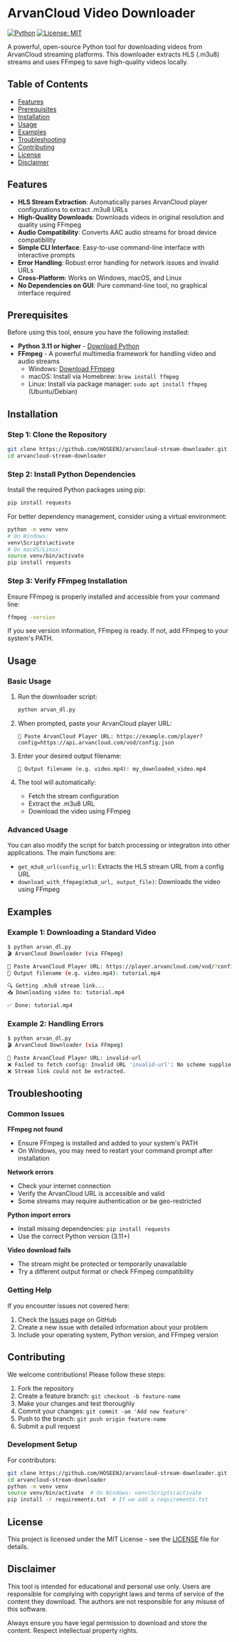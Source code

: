 # ArvanCloud Video Downloader

[![Python](https://img.shields.io/badge/Python-3.11+-blue.svg)](https://www.python.org/downloads/)
[![License: MIT](https://img.shields.io/badge/License-MIT-yellow.svg)](https://opensource.org/licenses/MIT)

A powerful, open-source Python tool for downloading videos from ArvanCloud streaming platforms. This downloader extracts HLS (.m3u8) streams and uses FFmpeg to save high-quality videos locally.

## Table of Contents

- [Features](#features)
- [Prerequisites](#prerequisites)
- [Installation](#installation)
- [Usage](#usage)
- [Examples](#examples)
- [Troubleshooting](#troubleshooting)
- [Contributing](#contributing)
- [License](#license)
- [Disclaimer](#disclaimer)

## Features

- **HLS Stream Extraction**: Automatically parses ArvanCloud player configurations to extract .m3u8 URLs
- **High-Quality Downloads**: Downloads videos in original resolution and quality using FFmpeg
- **Audio Compatibility**: Converts AAC audio streams for broad device compatibility
- **Simple CLI Interface**: Easy-to-use command-line interface with interactive prompts
- **Error Handling**: Robust error handling for network issues and invalid URLs
- **Cross-Platform**: Works on Windows, macOS, and Linux
- **No Dependencies on GUI**: Pure command-line tool, no graphical interface required

## Prerequisites

Before using this tool, ensure you have the following installed:

- **Python 3.11 or higher** - [Download Python](https://www.python.org/downloads/)
- **FFmpeg** - A powerful multimedia framework for handling video and audio streams
  - Windows: [Download FFmpeg](https://ffmpeg.org/download.html#build-windows)
  - macOS: Install via Homebrew: `brew install ffmpeg`
  - Linux: Install via package manager: `sudo apt install ffmpeg` (Ubuntu/Debian)

## Installation

### Step 1: Clone the Repository

```bash
git clone https://github.com/HOSEENJ/arvancloud-stream-downloader.git
cd arvancloud-stream-downloader
```

### Step 2: Install Python Dependencies

Install the required Python packages using pip:

```bash
pip install requests
```

For better dependency management, consider using a virtual environment:

```bash
python -m venv venv
# On Windows:
venv\Scripts\activate
# On macOS/Linux:
source venv/bin/activate
pip install requests
```

### Step 3: Verify FFmpeg Installation

Ensure FFmpeg is properly installed and accessible from your command line:

```bash
ffmpeg -version
```

If you see version information, FFmpeg is ready. If not, add FFmpeg to your system's PATH.

## Usage

### Basic Usage

1. Run the downloader script:
   ```bash
   python arvan_dl.py
   ```

2. When prompted, paste your ArvanCloud player URL:
   ```
   🔗 Paste ArvanCloud Player URL: https://example.com/player?config=https://api.arvancloud.com/vod/config.json
   ```

3. Enter your desired output filename:
   ```
   💾 Output filename (e.g. video.mp4): my_downloaded_video.mp4
   ```

4. The tool will automatically:
   - Fetch the stream configuration
   - Extract the .m3u8 URL
   - Download the video using FFmpeg

### Advanced Usage

You can also modify the script for batch processing or integration into other applications. The main functions are:

- `get_m3u8_url(config_url)`: Extracts the HLS stream URL from a config URL
- `download_with_ffmpeg(m3u8_url, output_file)`: Downloads the video using FFmpeg

## Examples

### Example 1: Downloading a Standard Video

```bash
$ python arvan_dl.py
🎬 ArvanCloud Downloader (via FFmpeg)

🔗 Paste ArvanCloud Player URL: https://player.arvancloud.com/vod/?config=https://vod.arvancloud.com/config/abc123
💾 Output filename (e.g. video.mp4): tutorial.mp4

🔍 Getting .m3u8 stream link...
📥 Downloading video to: tutorial.mp4

✅ Done: tutorial.mp4
```

### Example 2: Handling Errors

```bash
$ python arvan_dl.py
🎬 ArvanCloud Downloader (via FFmpeg)

🔗 Paste ArvanCloud Player URL: invalid-url
❌ Failed to fetch config: Invalid URL 'invalid-url': No scheme supplied.
❌ Stream link could not be extracted.
```

## Troubleshooting

### Common Issues

**FFmpeg not found**
- Ensure FFmpeg is installed and added to your system's PATH
- On Windows, you may need to restart your command prompt after installation

**Network errors**
- Check your internet connection
- Verify the ArvanCloud URL is accessible and valid
- Some streams may require authentication or be geo-restricted

**Python import errors**
- Install missing dependencies: `pip install requests`
- Use the correct Python version (3.11+)

**Video download fails**
- The stream might be protected or temporarily unavailable
- Try a different output format or check FFmpeg compatibility

### Getting Help

If you encounter issues not covered here:
1. Check the [Issues](https://github.com/HOSEENJ/arvancloud-stream-downloader/issues) page on GitHub
2. Create a new issue with detailed information about your problem
3. Include your operating system, Python version, and FFmpeg version

## Contributing

We welcome contributions! Please follow these steps:

1. Fork the repository
2. Create a feature branch: `git checkout -b feature-name`
3. Make your changes and test thoroughly
4. Commit your changes: `git commit -am 'Add new feature'`
5. Push to the branch: `git push origin feature-name`
6. Submit a pull request

### Development Setup

For contributors:

```bash
git clone https://github.com/HOSEENJ/arvancloud-stream-downloader.git
cd arvancloud-stream-downloader
python -m venv venv
source venv/bin/activate  # On Windows: venv\Scripts\activate
pip install -r requirements.txt  # If we add a requirements.txt
```

## License

This project is licensed under the MIT License - see the [LICENSE](LICENSE) file for details.

## Disclaimer

This tool is intended for educational and personal use only. Users are responsible for complying with copyright laws and terms of service of the content they download. The authors are not responsible for any misuse of this software.

Always ensure you have legal permission to download and store the content. Respect intellectual property rights.
